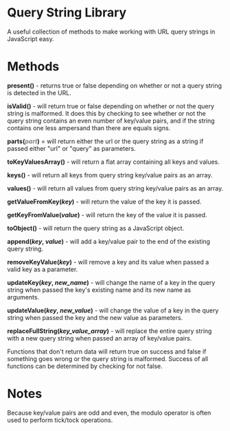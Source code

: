 # Query String Library
 A useful collection of methods to make working with URL query strings in JavaScript easy.

# Methods

**present()** - returns true or false depending on whether or not a query string is detected in the URL.

**isValid()** - will return true or false depending on whether or not the query string is malformed. It does this by checking to see whether or not the query string contains an even number of key/value pairs, and if the string contains one less ampersand than there are equals signs.

**parts(<span style="color:grey">*part*</span>)** = will return either the url or the query string as a string if passed either "url" or "query" as parameters.

**toKeyValuesArray()** - will return a flat array containing all keys and values.

**keys()** - will return all keys from query string key/value pairs as an array.

**values()** - will return all values from query string key/value pairs as an array.

**getValueFromKey(*key*)** - will return the value of the key it is passed.

**getKeyFromValue(*value*)** - will return the key of the value it is passed.

**toObject()** - will return the query string as a JavaScript object.

**append(*key*, *value*)** - will add a key/value pair to the end of the existing query string.

**removeKeyValue(*key*)** - will remove a key and its value when passed a valid key as a parameter.

**updateKey(*key*, *new_name*)** - will change the name of a key in the query string when passed the key's existing name and its new name as arguments.

**updateValue(*key*, *new_value*)** - will change the value of a key in the query string when passed the key and the new value as parameters.

**replaceFullString(*key_value_array*)** - will replace the entire query string with a new query string when passed an array of key/value pairs.

Functions that don't return data will return true on success and false if something goes wrong or the query string is malformed. Success of all functions can be determined by checking for not false.

# Notes

Because key/value pairs are odd and even, the modulo operator is often used to perform tick/tock operations.
